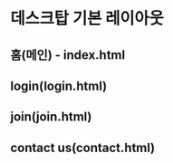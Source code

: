 # 데스크탑 기본 레이아웃

## 홈(메인) - index.html

## login(login.html)
## join(join.html)
## contact us(contact.html)